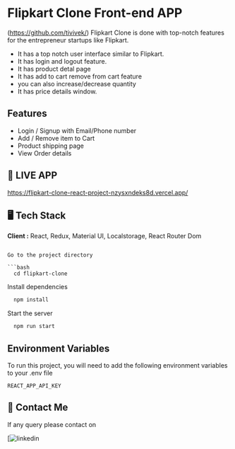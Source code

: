 
# Flipkart Clone Front-end APP

(https://github.com/tivivek/) Flipkart Clone is done with top-notch features for the entrepreneur startups like Flipkart.
- It has a top notch user interface similar to Flipkart. 
- It has login and logout feature.
- It has product detal page
- It has add to cart remove from cart feature
- you can also increase/decrease quantity
- It has price details window.

    

## Features

- Login / Signup with Email/Phone number
- Add / Remove item to Cart
- Product shipping page
- View Order details 


## 🚀 LIVE APP

https://flipkart-clone-react-project-nzysxndeks8d.vercel.app/


##  🖥️ Tech Stack

**Client :** React, Redux, Material UI, Localstorage, React Router Dom



```

Go to the project directory

```bash
  cd flipkart-clone
```

Install dependencies

```bash
  npm install
```

Start the server

```bash
  npm run start
```



## Environment Variables

To run this project, you will need to add the following environment variables to your .env file
 
 `REACT_APP_API_KEY`


##  👋 Contact Me

If any query please contact on 

[![linkedin](https://www.linkedin.com/in/er-vivektiwari/)

